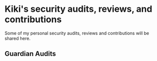 # Kiki's security audits, reviews, and contributions

Some of my personal security audits, reviews and contributions will be shared here.

## Guardian Audits
